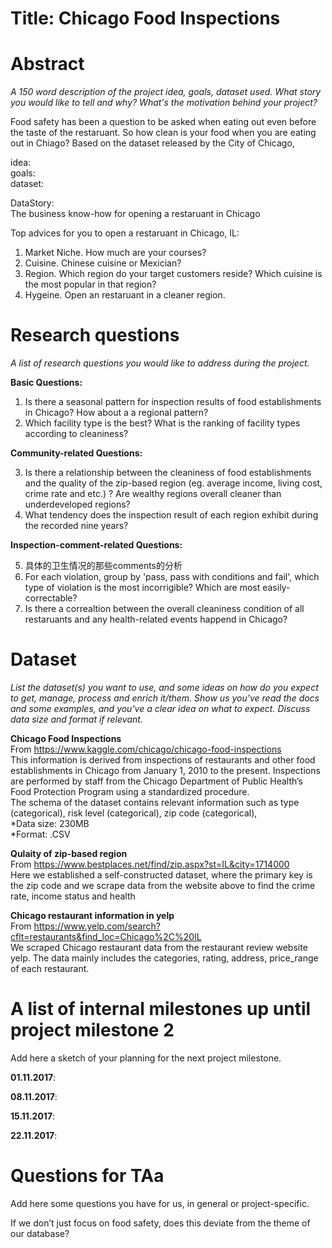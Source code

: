 # Title: Chicago Food Inspections

# Abstract
*A 150 word description of the project idea, goals, dataset used. What story you would like to tell and why? What's the motivation behind your project?*

Food safety has been a question to be asked when eating out even before the taste of the restaruant. So how clean is your food when you are eating out in Chiago? Based on the dataset released by the City of Chicago, 


idea: 
<br>
goals: 
<br>
dataset: 


DataStory:
<br>
The business know-how for opening a restaruant in Chicago

Top advices for you to open a restaruant in Chicago, IL:
1. Market Niche. How much are your courses?
2. Cuisine. Chinese cuisine or Mexician?
3. Region. Which region do your target customers reside? Which cuisine is the most popular in that region?
4. Hygeine. Open an restaruant in a cleaner region.


# Research questions
*A list of research questions you would like to address during the project.*

**Basic Questions:**

1. Is there a seasonal pattern for inspection results of food establishments in Chicago? How about a a regional pattern?
2. Which facility type is the best? What is the ranking of facility types according to cleaniness?

**Community-related Questions:**

3. Is there a relationship between the cleaniness of food establishments and the quality of the zip-based region (eg. average income, living cost, crime rate and etc.) ? Are wealthy regions overall cleaner than underdeveloped regions?
4. What tendency does the inspection result of each region exhibit during the recorded nine years?

**Inspection-comment-related Questions:**

5. 具体的卫生情况的那些comments的分析
6. For each violation, group by 'pass, pass with conditions and fail', which type of violation is the most incorrigible? Which are most easily-correctable? 
7. Is there a correaltion between the overall cleaniness condition of all restaruants and any health-related events happend in Chicago?

# Dataset
*List the dataset(s) you want to use, and some ideas on how do you expect to get, manage, process and enrich it/them. Show us you've read the docs and some examples, and you've a clear idea on what to expect. Discuss data size and format if relevant.*

**Chicago Food Inspections**
<br>
From https://www.kaggle.com/chicago/chicago-food-inspections
<br>
This information is derived from inspections of restaurants and other food establishments in Chicago from January 1, 2010 to the present. Inspections are performed by staff from the Chicago Department of Public Health’s Food Protection Program using a standardized procedure. 
<br>
The schema of the dataset contains relevant information such as type (categorical), risk level (categorical), zip code (categorical), 
<br>
*Data size: 230MB
<br>
*Format: .CSV

**Qulaity of zip-based region**
<br>
From https://www.bestplaces.net/find/zip.aspx?st=IL&city=1714000
<br>
Here we established a self-constructed dataset, where the primary key is the zip code and we scrape data from the website above to find the crime rate, income status and health 

**Chicago restaurant information in yelp**
<br>
From https://www.yelp.com/search?cflt=restaurants&find_loc=Chicago%2C%20IL
<br>
We scraped Chicago restaurant data from the restaurant review website yelp. The data mainly includes the categories, rating, address, price_range of each restaurant.



# A list of internal milestones up until project milestone 2
Add here a sketch of your planning for the next project milestone.

**01.11.2017**: 

**08.11.2017**: 

**15.11.2017**: 

**22.11.2017**: 


# Questions for TAa
Add here some questions you have for us, in general or project-specific.

If we don’t just focus on food safety, does this deviate from the theme of our database?
